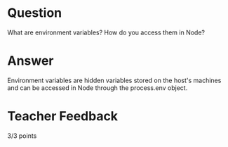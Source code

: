 # Question

What are environment variables? How do you access them in Node?

# Answer
Environment variables are hidden variables stored on the host's machines and can be accessed in Node through the process.env object.
# Teacher Feedback

3/3 points
